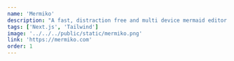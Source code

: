 ```yaml
---
name: 'Mermiko'
description: "A fast, distraction free and multi device mermaid editor that let's you share beautiful sharable diagrams"
tags: ['Next.js', 'Tailwind']
image: '../../../public/static/mermiko.png'
link: 'https://mermiko.com'
order: 1
---
```

